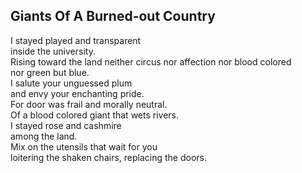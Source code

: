 Giants Of A Burned-out Country
------------------------------
I stayed played and transparent  
inside the university.  
Rising toward the land neither circus nor affection nor blood colored  
nor green but blue.  
I salute your unguessed plum  
and envy your enchanting pride.  
For door was frail and morally neutral.  
Of a blood colored giant that wets rivers.  
I stayed rose and cashmire  
among the land.  
Mix on the utensils that wait for you  
loitering the shaken chairs, replacing the doors.  
